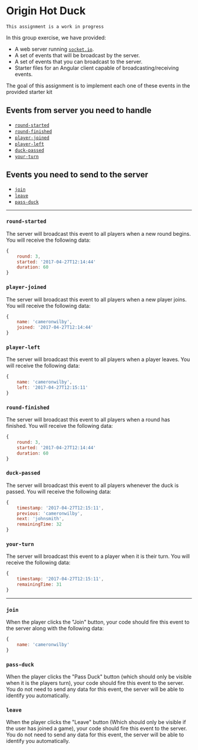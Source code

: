 # Origin Hot Duck

`This assignment is a work in progress`

In this group exercise, we have provided:

- A web server running [`socket.io`](https://www.socket.io).
- A set of events that will be broadcast by the server.
- A set of events that you can broadcast to the server.
- Starter files for an Angular client capable of broadcasting/receiving events.

The goal of this assignment is to implement each one of these events in the provided starter kit 

## Events from server you need to handle

- [`round-started`](#round-started)
- [`round-finished`](#round-finished)
- [`player-joined`](#player-joined)
- [`player-left`](#player-left)
- [`duck-passed`](#duck-passed)
- [`your-turn`](#your-turn)

## Events you need to send to the server

- [`join`](#join-room)
- [`leave`](#leave-room)
- [`pass-duck`](#pass-duck)

----

### `round-started`
The server will broadcast this event to all players when a new round begins. You will receive the following data:

```js
{ 
    round: 3,   
    started: '2017-04-27T12:14:44' 
    duration: 60
}
```

### `player-joined`
The server will broadcast this event to all players when a new player joins. You will receive the following data:

```js
{
    name: 'cameronwilby',
    joined: '2017-04-27T12:14:44'
}
```

### `player-left`
The server will broadcast this event to all players when a player leaves. You will receive the following data:

```js
{
    name: 'cameronwilby',
    left: '2017-04-27T12:15:11'
}
```

### `round-finished`
The server will broadcast this event to all players when a round has finished. You will receive the following data:

```js
{
    round: 3,   
    started: '2017-04-27T12:14:44' 
    duration: 60
}
```

### `duck-passed`
The server will broadcast this event to all players whenever the duck is passed. You will receive the following data:

```js
{
    timestamp: '2017-04-27T12:15:11',
    previous: 'cameronwilby',
    next: 'johnsmith',
    remainingTime: 32
}
```

### `your-turn`
The server will broadcast this event to a player when it is their turn. You will receive the following data:

```js
{
    timestamp: '2017-04-27T12:15:11',
    remainingTime: 31
}
```



---

### `join`
When the player clicks the "Join" button, your code should fire this event to the server along with the following data:

```js
{
    name: 'cameronwilby'
}
```

### `pass-duck`
When the player clicks the "Pass Duck" button (which should only be visible when it is the players turn), your code should fire this event to the server. You do not need to send any data for this event, the server will be able to identify you automatically.

### `leave`
When the player clicks the "Leave" button (Which should only be visible if the user has joined a game), your code should fire this event to the server. You do not need to send any data for this event, the server will be able to identify you automatically.